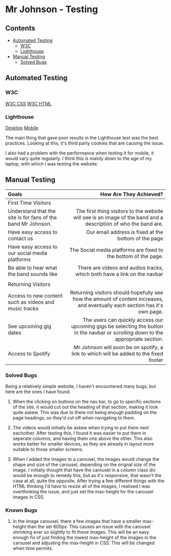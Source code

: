 # Mr Johnson - Testing

## Contents

* [Automated Testing](#automated-testing)
    * [W3C](#w3c)
    * [Lighthouse](#lighthouse)
* [Manual Testing](#manual-testing)
    * [Solved Bugs](#solved-bugs)

## Automated Testing

### W3C

[W3C CSS](assets/img/readme/w3c-css.jpg)
[W3C HTML](assets/img/readme/w3c-html.jpg)

### Lighthouse

[Desktop](assets/img/readme/lighthouse-desktop.jpg)
[Mobile](assets/img/readme/lighthouse-mobile.jpg)

The main thing that gave poor results in the Lighthouse test was the best practices. Looking at this, it's third party cookies that are causing the issue.

I also had a problem with the performance when testing it for mobile, it would vary quite regularly. I think  this is mainly down to the age of my laptop, with which I was testing the website.

## Manual Testing

| Goals | How Are They Achieved? |
| :--- | ---: |
| First Time Visitors |
| Understand that the site is for fans of the band Mr Johnson. | The first thing visitors to the website will see is an image of the band and a description of who the band are. |
| Have easy access to contact us | Our email address is fixed at the bottom of the page |
| Have easy access to our social media platforms | The Social media platforms are fixed to the bottom of the page. |
| Be able to hear what the band sounds like | There are videos and audios tracks, which both have a link on the navbar |
| | |
| Returning Visitors |
| Access to new content such as videos and music tracks | Returning visitors should hopefully see how the amount of content increases, and eventually each section has it's own page. |
| See upcoming gig dates | The users can quickly access our upcoming gigs be selecting the button in the navbar or scrolling down to the appropriate section. |
| Access to Spotify | Mr Johnson will soon be on spotify, a link to which will be added to the fixed footer |

### Solved Bugs

Being a relatively simple website, I haven't encountered many bugs, but here are the ones I have found.

1. When the clicking on buttons on the nav bar, to go to specific sections of the site, it would cut out the heading of that section, making it look quite askew. This was due to there not being enough padding on the page headings, so they'd cut off when navigating to them.

2. The videos would initially be askew when trying to put them next eachother. After testing this, I found it was easier to put them in seperate columns, and having them one above the other. This also works better for smaller devices, as they are already in layout more suitable to those smaller screens.

3. When I added the images to a carousel, the images would change the shape and size of the carousel, depending on the orignal size of the image. I initially thought that have the carousel in a column class div would be enough to remedy this, but as it's responsive, that wasn't the case at all, quite the opposite. After trying a few different things with the HTML thinking I'd have to resize all of the images, I realised I was overthinking the issue, and just set the max-height for the carousel images in CSS.

### Known Bugs

1. In the image carousel, there a few images that have a smaller max-height than the set 600px. This causes an issue with the carousel shrinking ever so slightly to fit these images. This will be an easy enough fix of just finding the lowest max-height of the images in the carousel and adjusting the max-height in CSS. This will be changed when time permits.